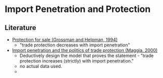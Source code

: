 # Import Penetration and Protection  
## Literature
- [Protection for sale (Grossman and Helpman, 1994)](https://sci-hub.st/https://www.jstor.org/stable/2118033) 
  - "trade protection decreases with import penetration"
- [Import penetration and the politics of trade protection (Maggia, 2000)](https://sci-hub.st/https://www.sciencedirect.com/science/article/pii/S002219969900029X)
  - Deductively design the model that proves the statement - "trade protection increases (strictly) with import penetration."
  - no actual data used. 
  - 
